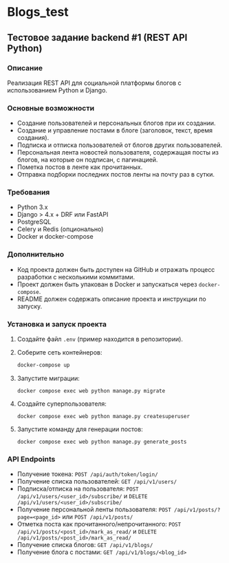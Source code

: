 # Blogs_test

## Тестовое задание backend #1 (REST API Python)

### Описание

Реализация REST API для социальной платформы блогов с использованием Python и Django.

### Основные возможности

- Создание пользователей и персональных блогов при их создании.
- Создание и управление постами в блоге (заголовок, текст, время создания).
- Подписка и отписка пользователей от блогов других пользователей.
- Персональная лента новостей пользователя, содержащая посты из блогов, на которые он подписан, с пагинацией.
- Пометка постов в ленте как прочитанных.
- Отправка подборки последних постов ленты на почту раз в сутки.

### Требования

- Python 3.x
- Django > 4.x + DRF или FastAPI
- PostgreSQL
- Celery и Redis (опционально)
- Docker и docker-compose

### Дополнительно

- Код проекта должен быть доступен на GitHub и отражать процесс разработки с несколькими коммитами.
- Проект должен быть упакован в Docker и запускаться через `docker-compose`.
- README должен содержать описание проекта и инструкции по запуску.

### Установка и запуск проекта

1. Создайте файл `.env` (пример находится в репозитории).

2. Соберите сеть контейнеров:

    ```bash
    docker-compose up
    ```

3. Запустите миграции:

    ```shell
    docker compose exec web python manage.py migrate
    ```

4. Создайте суперпользователя:

    ```shell
    docker compose exec web python manage.py createsuperuser
    ```

5. Запустите команду для генерации постов:

    ```shell
    docker compose exec web python manage.py generate_posts
    ```

### API Endpoints

- Получение токена: `POST /api/auth/token/login/`
- Получение списка пользователей: `GET /api/v1/users/`
- Подписка/отписка на пользователя: `POST /api/v1/users/<user_id>/subscribe/` и `DELETE /api/v1/users/<user_id>/subscribe/`
- Получение персональной ленты пользователя: `POST /api/v1/posts/?page=<page_id>` или `POST /api/v1/posts/`
- Отметка поста как прочитанного/непрочитанного: `POST /api/v1/posts/<post_id>/mark_as_read/` и `DELETE /api/v1/posts/<post_id>/mark_as_read/`
- Получение списка блогов: `GET /api/v1/blogs/`
- Получение блога с постами: `GET /api/v1/blogs/<blog_id>`

